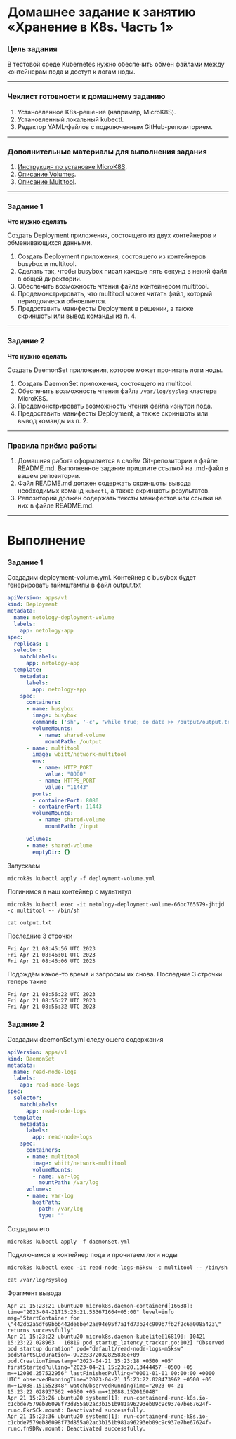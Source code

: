 # Домашнее задание к занятию «Хранение в K8s. Часть 1»

### Цель задания

В тестовой среде Kubernetes нужно обеспечить обмен файлами между контейнерам пода и доступ к логам ноды.

------

### Чеклист готовности к домашнему заданию

1. Установленное K8s-решение (например, MicroK8S).
2. Установленный локальный kubectl.
3. Редактор YAML-файлов с подключенным GitHub-репозиторием.

------

### Дополнительные материалы для выполнения задания

1. [Инструкция по установке MicroK8S](https://microk8s.io/docs/getting-started).
2. [Описание Volumes](https://kubernetes.io/docs/concepts/storage/volumes/).
3. [Описание Multitool](https://github.com/wbitt/Network-MultiTool).

------

### Задание 1 

**Что нужно сделать**

Создать Deployment приложения, состоящего из двух контейнеров и обменивающихся данными.

1. Создать Deployment приложения, состоящего из контейнеров busybox и multitool.
2. Сделать так, чтобы busybox писал каждые пять секунд в некий файл в общей директории.
3. Обеспечить возможность чтения файла контейнером multitool.
4. Продемонстрировать, что multitool может читать файл, который периодоически обновляется.
5. Предоставить манифесты Deployment в решении, а также скриншоты или вывод команды из п. 4.

------

### Задание 2

**Что нужно сделать**

Создать DaemonSet приложения, которое может прочитать логи ноды.

1. Создать DaemonSet приложения, состоящего из multitool.
2. Обеспечить возможность чтения файла `/var/log/syslog` кластера MicroK8S.
3. Продемонстрировать возможность чтения файла изнутри пода.
4. Предоставить манифесты Deployment, а также скриншоты или вывод команды из п. 2.

------

### Правила приёма работы

1. Домашняя работа оформляется в своём Git-репозитории в файле README.md. Выполненное задание пришлите ссылкой на .md-файл в вашем репозитории.
2. Файл README.md должен содержать скриншоты вывода необходимых команд `kubectl`, а также скриншоты результатов.
3. Репозиторий должен содержать тексты манифестов или ссылки на них в файле README.md.

------


# Выполнение
### Задание 1  

Создадим deployment-volume.yml. Контейнер с busybox будет генерировать таймштампы в файл output.txt  
```yml
apiVersion: apps/v1
kind: Deployment
metadata:
  name: netology-deployment-volume
  labels:
    app: netology-app
spec:
  replicas: 1
  selector:
    matchLabels:
      app: netology-app
  template:
    metadata:
      labels:
        app: netology-app
    spec:
      containers:
      - name: busybox
        image: busybox
        command: ['sh', '-c', "while true; do date >> /output/output.txt; sleep 5; done"]
        volumeMounts:
          - name: shared-volume
            mountPath: /output
      - name: multitool
        image: wbitt/network-multitool
        env:
          - name: HTTP_PORT
            value: "8080"
          - name: HTTPS_PORT
            value: "11443"
        ports:
        - containerPort: 8080
        - containerPort: 11443
        volumeMounts:
          - name: shared-volume
            mountPath: /input

      volumes:
      - name: shared-volume
        emptyDir: {}
```
Запускаем  
```
microk8s kubectl apply -f deployment-volume.yml
```
Логинимся в наш контейнер с мультитул  
```
microk8s kubectl exec -it netology-deployment-volume-66bc765579-jhtjd -c multitool -- /bin/sh
```
```
cat output.txt
```
Последние 3 строчки
```
Fri Apr 21 08:45:56 UTC 2023
Fri Apr 21 08:46:01 UTC 2023
Fri Apr 21 08:46:06 UTC 2023
```
Подождём какое-то время и запросим их снова. Последние 3 строчки теперь такие  
```
Fri Apr 21 08:56:22 UTC 2023
Fri Apr 21 08:56:27 UTC 2023
Fri Apr 21 08:56:32 UTC 2023
```

### Задание 2  

Создадим daemonSet.yml следующего содержания  
```yml
apiVersion: apps/v1
kind: DaemonSet
metadata:
  name: read-node-logs
  labels:
    app: read-node-logs
spec:
  selector:
    matchLabels:
      app: read-node-logs
  template:
    metadata:
      labels:
        app: read-node-logs
    spec:
      containers:
      - name: multitool
        image: wbitt/network-multitool
        volumeMounts:
        - name: var-log
          mountPath: /var/log
      volumes:
      - name: var-log
        hostPath:
          path: /var/log
          type: ""
```
Создадим его  
```
microk8s kubectl apply -f daemonSet.yml
```
Подключимся в контейнер пода и прочитаем логи ноды
```
microk8s kubectl exec -it read-node-logs-m5ksw -c multitool -- /bin/sh
```
```
cat /var/log/syslog
```
Фрагмент вывода  
```
Apr 21 15:23:21 ubuntu20 microk8s.daemon-containerd[16638]: time="2023-04-21T15:23:21.533671664+05:00" level=info msg="StartContainer for \"442db2a5df69bbb442de6be42ae94e95f7a1fd73b24c909b7fb2f2c6a008a423\" returns successfully"
Apr 21 15:23:22 ubuntu20 microk8s.daemon-kubelite[16819]: I0421 15:23:22.028963   16819 pod_startup_latency_tracker.go:102] "Observed pod startup duration" pod="default/read-node-logs-m5ksw" podStartSLOduration=-9.223372032825838e+09 pod.CreationTimestamp="2023-04-21 15:23:18 +0500 +05" firstStartedPulling="2023-04-21 15:23:20.13444457 +0500 +05 m=+12086.257522956" lastFinishedPulling="0001-01-01 00:00:00 +0000 UTC" observedRunningTime="2023-04-21 15:23:22.028473962 +0500 +05 m=+12088.151552348" watchObservedRunningTime="2023-04-21 15:23:22.028937562 +0500 +05 m=+12088.152016048"
Apr 21 15:23:26 ubuntu20 systemd[1]: run-containerd-runc-k8s.io-c1cbde7579eb86098f73d855a02ac3b151b981a96293eb09c9c937e7be67624f-runc.EkrSCk.mount: Deactivated successfully.
Apr 21 15:23:36 ubuntu20 systemd[1]: run-containerd-runc-k8s.io-c1cbde7579eb86098f73d855a02ac3b151b981a96293eb09c9c937e7be67624f-runc.fn9DRv.mount: Deactivated successfully.
```


